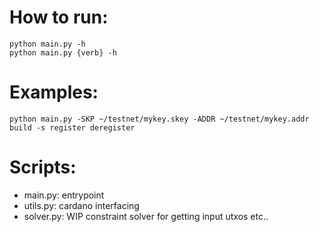 
# How to run:

    python main.py -h
    python main.py {verb} -h

# Examples:
    python main.py -SKP ~/testnet/mykey.skey -ADDR ~/testnet/mykey.addr build -s register deregister

# Scripts:

* main.py: entrypoint
* utils.py: cardano interfacing
* solver.py: WIP constraint solver for getting input utxos etc..
